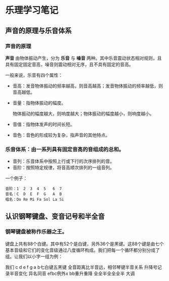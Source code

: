 # 乐理学习笔记

## 声音的原理与乐音体系

### 声音的原理

**声音** 由物体振动产生，分为 **乐音** 与 **噪音** 两种。其中乐音震动状态相对规则，且具有固定固定音高，噪音则震动相对无序，且不具有固定的音高。

一般来说，乐音有四个属性：

* 音高：发音物体振动的频率越高，则音高越高；发音物体振动的频率越低，则音高越低。
* 音量：指物体振动的幅度。
  
  物体振动的幅度越大，则响度越大；物体振动的幅度越小，则响度越小。
* 音值：指物体发声的时间长短。
* 音色：音色的形成较为复杂，指声音的其他特点。

### 乐音体系：由一系列具有固定音高的音组成的总和。

* 音列：乐音体系中按照上行或下行的次序排列的音。
* 音阶：按照特定规律，将音高顺次排列的一组音列。

一个例子：
```
音阶：1  2  3  4  5   6  7
音名：C  D  E  F  G   A  B
唱名：Do Re Mi Fa Sol La Si
```

## 认识钢琴键盘、变音记号和半全音

### 钢琴键盘被称作乐器之王。

键盘上共有88个白键。其中有52个是白键，另外36个是黑键。这88个键是由七个基本音级和它们的变化音级通过八度循环构成。我们把每一个循环都分别分成了组。让我们以小字一组为例：

我们
c d e f g a b七白键五黑键
全音距离比半音远，相邻琴键半音关系 升降号记录半音变化
异名同音 efbc例外x bb重升重降
全全半全全全半 大调